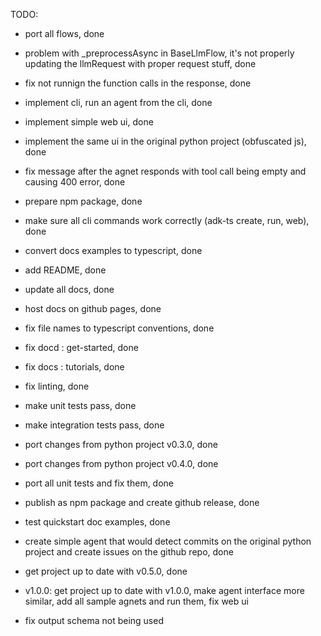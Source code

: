 TODO: 
- port all flows, done 
- problem with _preprocessAsync in BaseLlmFlow, it's not properly updating the llmRequest with proper request stuff, done 
- fix not runnign the function calls in the response, done 
- implement cli, run an agent from the cli, done 
- implement simple web ui, done 
- implement the same ui in the original python project (obfuscated js), done 
- fix message after the agnet responds with tool call being empty and causing 400 error, done 
- prepare npm package, done 
- make sure all cli commands work correctly (adk-ts create, run, web), done 
- convert docs examples to typescript, done  
- add README, done 
- update all docs, done 
- host docs on github pages, done 
- fix file names to typescript conventions, done 
- fix docd : get-started, done 
- fix docs : tutorials, done 
- fix linting, done 
- make unit tests pass, done 
- make integration tests pass, done 
- port changes from python project v0.3.0, done 
- port changes from python project v0.4.0, done 
- port all unit tests and fix them, done 
- publish as npm package and create github release, done 
- test quickstart doc examples, done  
- create simple agent that would detect commits on the original python project and create issues on the github repo, done 
- get project up to date with v0.5.0, done 


- v1.0.0: get project up to date with v1.0.0, make agent interface more similar, add all sample agnets and run them, fix web ui 


- fix output schema not being used 

